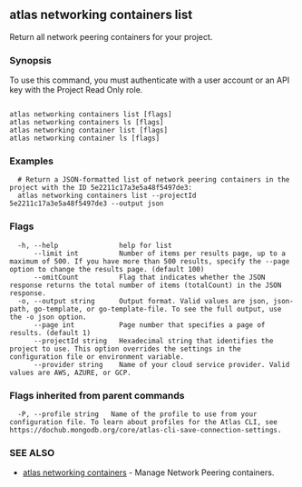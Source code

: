 ## atlas networking containers list

Return all network peering containers for your project.


### Synopsis

To use this command, you must authenticate with a user account or an API key with the Project Read Only role.



```

atlas networking containers list [flags]
atlas networking containers ls [flags]
atlas networking container list [flags]
atlas networking container ls [flags]
```

### Examples

```
  # Return a JSON-formatted list of network peering containers in the project with the ID 5e2211c17a3e5a48f5497de3:
  atlas networking containers list --projectId 5e2211c17a3e5a48f5497de3 --output json
```


### Flags

```
  -h, --help               help for list
      --limit int          Number of items per results page, up to a maximum of 500. If you have more than 500 results, specify the --page option to change the results page. (default 100)
      --omitCount          Flag that indicates whether the JSON response returns the total number of items (totalCount) in the JSON response.
  -o, --output string      Output format. Valid values are json, json-path, go-template, or go-template-file. To see the full output, use the -o json option.
      --page int           Page number that specifies a page of results. (default 1)
      --projectId string   Hexadecimal string that identifies the project to use. This option overrides the settings in the configuration file or environment variable.
      --provider string    Name of your cloud service provider. Valid values are AWS, AZURE, or GCP.

```


### Flags inherited from parent commands

```
  -P, --profile string   Name of the profile to use from your configuration file. To learn about profiles for the Atlas CLI, see https://dochub.mongodb.org/core/atlas-cli-save-connection-settings.

```

### SEE ALSO


* [atlas networking containers](atlas_networking_containers.md)	- Manage Network Peering containers.



